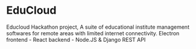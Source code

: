 # EduCloud
Educloud Hackathon project, A suite of educational institute management softwares for remote areas with limited internet connectivity. 
Electron 
frontend - React
backend - Node.JS & Django REST API


